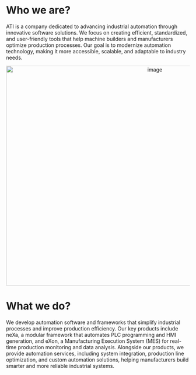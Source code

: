 # Who we are?
ATI is a company dedicated to advancing industrial automation through innovative software solutions. We focus on creating efficient, standardized, and user-friendly tools that help machine builders and manufacturers optimize production processes. Our goal is to modernize automation technology, making it more accessible, scalable, and adaptable to industry needs.

<p align="center">
  <img width="800" height="600" alt="image" src="https://github.com/user-attachments/assets/6b3e9157-ea38-4afd-ad79-95aa90fb55db" />
</p>

# What we do?
We develop automation software and frameworks that simplify industrial processes and improve production efficiency. Our key products include neXa, a modular framework that automates PLC programming and HMI generation, and eXon, a Manufacturing Execution System (MES) for real-time production monitoring and data analysis. Alongside our products, we provide automation services, including system integration, production line optimization, and custom automation solutions, helping manufacturers build smarter and more reliable industrial systems.
